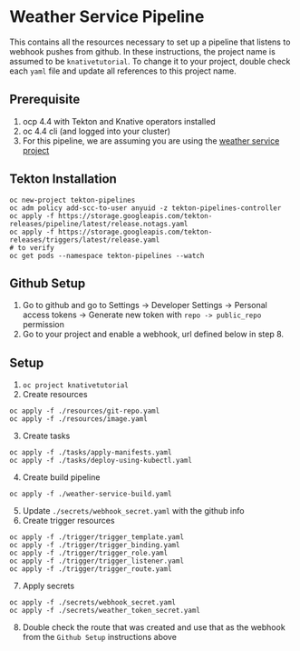 # Weather Service Pipeline
This contains all the resources necessary to set up a pipeline that listens to webhook pushes from github.  In these instructions, the project name is assumed to be `knativetutorial`.  To change it to your project, double check each `yaml` file and update all references to this project name.


## Prerequisite
1.  ocp 4.4 with Tekton and Knative operators installed
2.  oc 4.4 cli (and logged into your cluster)
3.  For this pipeline, we are assuming you are using the [weather service project](https://github.com/jkeam/weather-service)


## Tekton Installation
```
oc new-project tekton-pipelines
oc adm policy add-scc-to-user anyuid -z tekton-pipelines-controller
oc apply -f https://storage.googleapis.com/tekton-releases/pipeline/latest/release.notags.yaml
oc apply -f https://storage.googleapis.com/tekton-releases/triggers/latest/release.yaml
# to verify
oc get pods --namespace tekton-pipelines --watch
```


## Github Setup
1.  Go to github and go to Settings -> Developer Settings -> Personal access tokens -> Generate new token with `repo -> public_repo` permission
2.  Go to your project and enable a webhook, url defined below in step 8.


## Setup
1.  `oc project knativetutorial`
2.  Create resources
```
oc apply -f ./resources/git-repo.yaml
oc apply -f ./resources/image.yaml
```
3.  Create tasks
```
oc apply -f ./tasks/apply-manifests.yaml
oc apply -f ./tasks/deploy-using-kubectl.yaml
```
4.  Create build pipeline
```
oc apply -f ./weather-service-build.yaml
```
5.  Update `./secrets/webhook_secret.yaml` with the github info
6.  Create trigger resources
```
oc apply -f ./trigger/trigger_template.yaml
oc apply -f ./trigger/trigger_binding.yaml
oc apply -f ./trigger/trigger_role.yaml
oc apply -f ./trigger/trigger_listener.yaml
oc apply -f ./trigger/trigger_route.yaml
```
7.  Apply secrets
```
oc apply -f ./secrets/webhook_secret.yaml
oc apply -f ./secrets/weather_token_secret.yaml
```
8.  Double check the route that was created and use that as the webhook from the `Github Setup` instructions above

